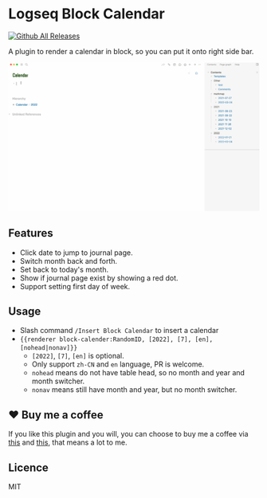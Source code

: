 # Logseq Block Calendar

[![Github All Releases](https://img.shields.io/github/downloads/vipzhicheng/logseq-plugin-block-calendar/total.svg)](https://github.com/vipzhicheng/logseq-plugin-block-calendar/releases)

A plugin to render a calendar in block, so you can put it onto right side bar.

![screencast](./screencast.gif)

## Features

* Click date to jump to journal page.
* Switch month back and forth.
* Set back to today's month.
* Show if journal page exist by showing a red dot.
* Support setting first day of week.

## Usage

- Slash command `/Insert Block Calendar`  to insert a calendar
- `{{renderer block-calender:RandomID, [2022], [7], [en], [nohead|nonav]}}`
  - `[2022]`, `[7]`, `[en]` is optional.
  - Only support `zh-CN` and `en` language, PR is welcome.
  - `nohead` means do not have table head, so no month and year and month switcher.
  - `nonav` means still have month and year, but no month switcher.

## ❤️ Buy me a coffee

If you like this plugin and you will, you can choose to buy me a coffee via [this](https://www.buymeacoffee.com/vipzhicheng) and [this](https://afdian.net/@vipzhicheng), that means a lot to me.

## Licence
MIT
